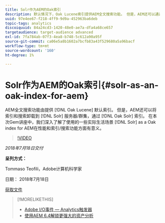 ```yaml
---
title: Solr作为AEM的Oak索引
description: 默认情况下，Oak Lucene索引提供AEM全文搜索功能。 但是，AEM还可以通过Oak Solr索引将索引和搜索卸载到Solr服务器/群集。 在本次Gem课程中，我们深入了解一些现实生活场景，在这些场景中，使用Solr作为AEM的Oak索引在性能和索引/搜索功能方面很有意义。
uuid: 97e4ee67-f218-4ff9-9d9a-452963ba6deb
topic-tags: analytics
discoiquuid: 84a24cd3-1420-48e0-ae7a-dfa4a68ce657
targetaudience: target-audience advanced
exl-id: 7fa784ab-07f3-4ea8-b748-5c612a90a95f
source-git-commit: ca06e5a8b1602a7bcfb83a43f529680a5a96bacf
workflow-type: tm+mt
source-wordcount: '160'
ht-degree: 1%

---
```


# Solr作为AEM的Oak索引{#solr-as-an-oak-index-for-aem}

AEM全文搜索功能由提供 [!DNL Oak Lucene] 默认索引。 但是，AEM还可以将索引和搜索卸载到 [!DNL Solr] 服务器/群集，通过 [!DNL Oak Solr] 索引。 在本次Gem讲座中，我们深入了解了使用的一些实际生活场景 [!DNL Solr] as a Oak index for AEM在性能和索引/搜索功能方面有意义。

>[!VIDEO](https://video.tv.adobe.com/v/23023/?quality=9)

*2018年7月18日交付*

**呈列方式：**

Tommaso Teofili，Adobe计算机科学家

日期： 2018年7月18日

[获取文件](assets/aem-gems-solr-oakaem-071818.pdf)

<!--
[Get back to the Overview](https://helpx.adobe.com/experience-manager/kt/eseminars/gems/aem-index.html)
-->

>[!MORELIKETHIS]
>
>* [Adobe I/O事件 — Analytics触发器](aem-analytics-triggers.md)
>* [使用AEM 6.4解锁更强大的资产分析](https://helpx.adobe.com/experience-manager/kt/eseminars/experience-insider/exp-asset-analytics-64.html)


<!-- wrong link, needs to be replaced. removed for now:
>* [Getting the most out of digital interactions with AEM and Analytics](https://helpx.adobe.com/experience-manager/kt/eseminars/ask-the-expert/aem-getting-the-most-out-of-digital-interactions-with-aem-and-analytics.html) 
-->
